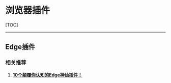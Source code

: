 # 浏览器插件

[TOC]

---

## Edge插件



### 相关推荐

1. **[10个颠覆你认知的Edge神仙插件！](https://mp.weixin.qq.com/s?__biz=MzIxMTUzNzM5Ng==&mid=2247503057&idx=1&sn=07b6c579518d32e9b0a48be22d017294&chksm=96ccd2f7448c2d3d421db2525b421fa41e9a5f0af1dca5ba9cc1fd4774e2b3e3d6675b1444eb&scene=126&sessionid=1721004385#rd)**